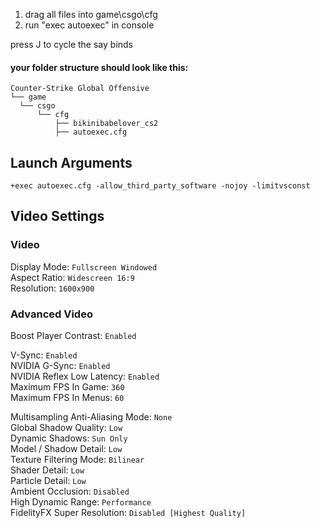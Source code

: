1. drag all files into game\csgo\cfg
2. run "exec autoexec" in console

press J to cycle the say binds

#### your folder structure should look like this:

    Counter-Strike Global Offensive
    └── game
      └── csgo
          └── cfg
              ├── bikinibabelover_cs2
              ├── autoexec.cfg

## Launch Arguments
`+exec autoexec.cfg -allow_third_party_software -nojoy -limitvsconst`

## Video Settings

### Video
Display Mode: `Fullscreen Windowed`<br>
Aspect Ratio: `Widescreen 16:9`<br>
Resolution: `1600x900`<br>

### Advanced Video
Boost Player Contrast: `Enabled`<br>

V-Sync: `Enabled`<br>
NVIDIA G-Sync: `Enabled`<br>
NVIDIA Reflex Low Latency: `Enabled`<br>
Maximum FPS In Game: `360`<br>
Maximum FPS In Menus: `60`<br>

Multisampling Anti-Aliasing Mode: `None`<br>
Global Shadow Quality: `Low`<br>
Dynamic Shadows: `Sun Only`<br>
Model / Shadow Detail: `Low`<br>
Texture Filtering Mode: `Bilinear`<br>
Shader Detail: `Low`<br>
Particle Detail: `Low`<br>
Ambient Occlusion: `Disabled`<br>
High Dynamic Range: `Performance`<br>
FidelityFX Super Resolution: `Disabled [Highest Quality]`<br>
